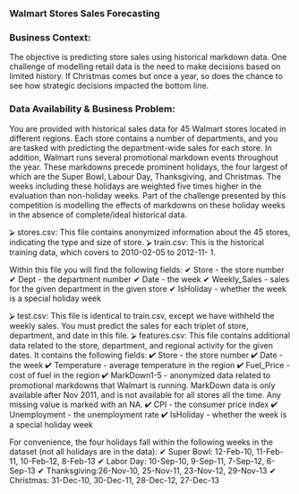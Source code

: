 ### Walmart Stores Sales Forecasting


### Business Context: 
The objective is predicting store sales using historical markdown data. 
One challenge of modelling retail data is the need to make decisions based on limited history. If Christmas comes but once a year, so does the chance to see how strategic decisions impacted the bottom line. 

### Data Availability & Business Problem: 
You are provided with historical sales data for 45 Walmart stores located in different regions. Each store contains a number of departments, and you are tasked with predicting the department-wide sales for each store. 
In addition, Walmart runs several promotional markdown events throughout the year. These markdowns precede prominent holidays, the four largest of which are the Super Bowl, Labour Day, Thanksgiving, and Christmas. The weeks including these holidays are 
weighted five times higher in the evaluation than non-holiday weeks. Part of the challenge presented by this competition is modelling the effects of markdowns on these holiday weeks in the absence of complete/ideal historical data. 

⮚ stores.csv: This file contains anonymized information about the 45 stores, indicating the type and size of store. 
⮚ train.csv: This is the historical training data, which covers to 2010-02-05 to 2012-11- 1. 

Within this file you will find the following fields: 
✔ Store - the store number 
✔ Dept - the department number 
✔ Date - the week 
✔ Weekly_Sales - sales for the given department in the given store 
✔ IsHoliday - whether the week is a special holiday week 

⮚ test.csv: This file is identical to train.csv, except we have withheld the weekly sales. You must predict the sales for each triplet of store, department, and date in this file. 
⮚ features.csv: This file contains additional data related to the store, department, and regional activity for the given dates. It contains the following fields: 
✔ Store - the store number 
✔ Date - the week 
✔ Temperature - average temperature in the region 
✔ Fuel_Price - cost of fuel in the region 
✔ MarkDown1-5 - anonymized data related to promotional markdowns that Walmart is running. MarkDown data is only available after Nov 2011, and is not available for all stores all the time. Any missing value is marked with an NA. 
✔ CPI - the consumer price index 
✔ Unemployment - the unemployment rate 
✔ IsHoliday - whether the week is a special holiday week 

For convenience, the four holidays fall within the following weeks in the dataset (not all holidays are in the data): 
✔ Super Bowl: 12-Feb-10, 11-Feb-11, 10-Feb-12, 8-Feb-13 
✔ Labor Day: 10-Sep-10, 9-Sep-11, 7-Sep-12, 6-Sep-13 
✔ Thanksgiving:26-Nov-10, 25-Nov-11, 23-Nov-12, 29-Nov-13 
✔ Christmas: 31-Dec-10, 30-Dec-11, 28-Dec-12, 27-Dec-13 
